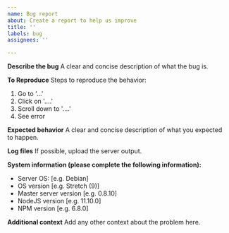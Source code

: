 ```yaml
---
name: Bug report
about: Create a report to help us improve
title: ''
labels: bug
assignees: ''

---
```


**Describe the bug**
A clear and concise description of what the bug is.

**To Reproduce**
Steps to reproduce the behavior:

1. Go to '...'
2. Click on '....'
3. Scroll down to '....'
4. See error

**Expected behavior**
A clear and concise description of what you expected to happen.

**Log files**
If possible, upload the server output.

**System information (please complete the following information):**

- Server OS: [e.g. Debian]
- OS version [e.g. Stretch (9)]
- Master server version [e.g. 0.8.10]
- NodeJS version [e.g. 11.10.0]
- NPM version [e.g. 6.8.0]

**Additional context**
Add any other context about the problem here.
